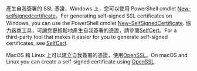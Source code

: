 <span data-ttu-id="c504f-101">產生自我簽署的 SSL 憑證，Windows 上，您可以使用 PowerShell cmdlet [New-selfsignedcertificate](/powershell/module/pkiclient/new-selfsignedcertificate?view=win10-ps)。</span><span class="sxs-lookup"><span data-stu-id="c504f-101">For generating self-signed SSL certificates on Windows, you can use the PowerShell cmdlet [New-SelfSignedCertificate](/powershell/module/pkiclient/new-selfsignedcertificate?view=win10-ps).</span></span> <span data-ttu-id="c504f-102">協力廠商工具，可讓您更輕鬆地產生自我簽署的憑證，請參閱[SelfCert](https://www.pluralsight.com/blog/software-development/selfcert-create-a-self-signed-certificate-interactively-gui-or-programmatically-in-net)。</span><span class="sxs-lookup"><span data-stu-id="c504f-102">For a third-party tool that makes it easier for you to generate self-signed certificates, see [SelfCert](https://www.pluralsight.com/blog/software-development/selfcert-create-a-self-signed-certificate-interactively-gui-or-programmatically-in-net).</span></span>

<span data-ttu-id="c504f-103">MacOS 和 Linux 上可以建立自我簽署的憑證，使用[OpenSSL](https://www.openssl.org/)。</span><span class="sxs-lookup"><span data-stu-id="c504f-103">On macOS and Linux you can create a self-signed certificate using [OpenSSL](https://www.openssl.org/).</span></span>
